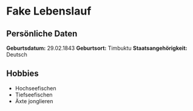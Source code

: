 # Fake Lebenslauf  
## Persönliche Daten  
__Geburtsdatum:__ 29.02.1843
__Geburtsort:__ Timbuktu
__Staatsangehörigkeit:__ Deutsch

## Hobbies  
- Hochseefischen
- Tiefseefischen
- Äxte jonglieren
